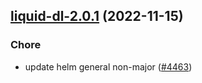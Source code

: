 

## [liquid-dl-2.0.1](https://github.com/truecharts/charts/compare/liquid-dl-2.0.0...liquid-dl-2.0.1) (2022-11-15)

### Chore

- update helm general non-major ([#4463](https://github.com/truecharts/charts/issues/4463))
  
  